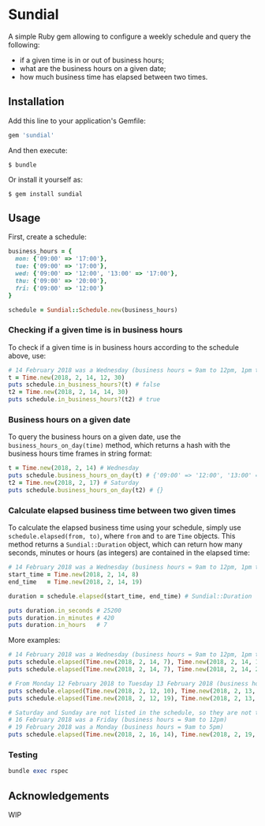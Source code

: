 # Sundial

A simple Ruby gem allowing to configure a weekly schedule and query the following:
- if a given time is in or out of business hours;
- what are the business hours on a given date;
- how much business time has elapsed between two times.

## Installation

Add this line to your application's Gemfile:

```ruby
gem 'sundial'
```

And then execute:

    $ bundle

Or install it yourself as:

    $ gem install sundial

## Usage

First, create a schedule:

```ruby
business_hours = {
  mon: {'09:00' => '17:00'},
  tue: {'09:00' => '17:00'},
  wed: {'09:00' => '12:00', '13:00' => '17:00'},
  thu: {'09:00' => '20:00'},
  fri: {'09:00' => '12:00'}
}

schedule = Sundial::Schedule.new(business_hours)
```

### Checking if a given time is in business hours

To check if a given time is in business hours according to the schedule above, use:

```ruby
# 14 February 2018 was a Wednesday (business hours = 9am to 12pm, 1pm to 5pm)
t = Time.new(2018, 2, 14, 12, 30)
puts schedule.in_business_hours?(t) # false
t2 = Time.new(2018, 2, 14, 14, 30)
puts schedule.in_business_hours?(t2) # true
```

### Business hours on a given date

To query the business hours on a given date, use the `business_hours_on_day(time)` method, which returns a hash with the business hours time frames in string format:

```ruby
t = Time.new(2018, 2, 14) # Wednesday
puts schedule.business_hours_on_day(t) # {'09:00' => '12:00', '13:00' => '17:00'}
t2 = Time.new(2018, 2, 17) # Saturday
puts schedule.business_hours_on_day(t2) # {}
```

### Calculate elapsed business time between two given times

To calculate the elapsed business time using your schedule, simply use `schedule.elapsed(from, to)`, where `from` and `to` are `Time` objects. This method returns a `Sundial::Duration` object, which can return how many seconds, minutes or hours (as integers) are contained in the elapsed time:

```ruby
# 14 February 2018 was a Wednesday (business hours = 9am to 12pm, 1pm to 5pm)
start_time = Time.new(2018, 2, 14, 8)
end_time   = Time.new(2018, 2, 14, 19)

duration = schedule.elapsed(start_time, end_time) # Sundial::Duration

puts duration.in_seconds # 25200
puts duration.in_minutes # 420
puts duration.in_hours   # 7
```

More examples:

```ruby
# 14 February 2018 was a Wednesday (business hours = 9am to 12pm, 1pm to 5pm)
puts schedule.elapsed(Time.new(2018, 2, 14, 7), Time.new(2018, 2, 14, 10)).in_hours # 1
puts schedule.elapsed(Time.new(2018, 2, 14, 7), Time.new(2018, 2, 14, 20)).in_hours # 7
```

```ruby
# From Monday 12 February 2018 to Tuesday 13 February 2018 (business hours = 9am to 5pm)
puts schedule.elapsed(Time.new(2018, 2, 12, 10), Time.new(2018, 2, 13, 13)).in_hours # 11
puts schedule.elapsed(Time.new(2018, 2, 12, 19), Time.new(2018, 2, 13, 10)).in_hours # 1
```

```ruby
# Saturday and Sunday are not listed in the schedule, so they are not taken into account
# 16 February 2018 was a Friday (business hours = 9am to 12pm)
# 19 February 2018 was a Monday (business hours = 9am to 5pm)
puts schedule.elapsed(Time.new(2018, 2, 16, 14), Time.new(2018, 2, 19, 10)).in_hours # 1
```

### Testing

```ruby
bundle exec rspec
```

## Acknowledgements

WIP
